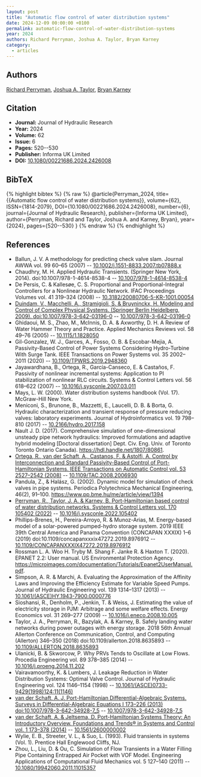 ```yaml
---
layout: post
title: "Automatic flow control of water distribution systems"
date: 2024-12-09 00:00:00 +0100
permalink: automatic-flow-control-of-water-distribution-systems
year: 2024
authors: Richard Perryman, Joshua A. Taylor, Bryan Karney
category:
  - articles
---
```

 
## Authors
[Richard Perryman](authors/richard_perryman), [Joshua A. Taylor](authors/joshua_a_taylor), [Bryan Karney](authors/bryan_karney)
 
## Citation
- **Journal:** Journal of Hydraulic Research
- **Year:** 2024
- **Volume:** 62
- **Issue:** 6
- **Pages:** 520--530
- **Publisher:** Informa UK Limited
- **DOI:** [10.1080/00221686.2024.2426008](https://doi.org/10.1080/00221686.2024.2426008)
 
## BibTeX
{% highlight bibtex %}
{% raw %}
@article{Perryman_2024,
  title={{Automatic flow control of water distribution systems}},
  volume={62},
  ISSN={1814-2079},
  DOI={10.1080/00221686.2024.2426008},
  number={6},
  journal={Journal of Hydraulic Research},
  publisher={Informa UK Limited},
  author={Perryman, Richard and Taylor, Joshua A. and Karney, Bryan},
  year={2024},
  pages={520--530}
}
{% endraw %}
{% endhighlight %}
 
## References
- Ballun, J. V. A methodology for predicting check valve slam. Journal AWWA vol. 99 60–65 (2007) -- [10.1002/j.1551-8833.2007.tb07888.x](https://doi.org/10.1002/j.1551-8833.2007.tb07888.x)
- Chaudhry, M. H. Applied Hydraulic Transients. (Springer New York, 2014). doi:10.1007/978-1-4614-8538-4 -- [10.1007/978-1-4614-8538-4](https://doi.org/10.1007/978-1-4614-8538-4)
- De Persis, C. & Kallesøe, C. S. Proportional and Proportional-Integral Controllers for a Nonlinear Hydraulic Network. IFAC Proceedings Volumes vol. 41 319–324 (2008) -- [10.3182/20080706-5-KR-1001.00054](https://doi.org/10.3182/20080706-5-KR-1001.00054)
- [Duindam, V., Macchelli, A., Stramigioli, S. & Bruyninckx, H. Modeling and Control of Complex Physical Systems. (Springer Berlin Heidelberg, 2009). doi:10.1007/978-3-642-03196-0](modeling-and-control-of-complex-physical-systems) -- [10.1007/978-3-642-03196-0](https://doi.org/10.1007/978-3-642-03196-0)
- Ghidaoui, M. S., Zhao, M., McInnis, D. A. & Axworthy, D. H. A Review of Water Hammer Theory and Practice. Applied Mechanics Reviews vol. 58 49–76 (2005) -- [10.1115/1.1828050](https://doi.org/10.1115/1.1828050)
- Gil-Gonzalez, W. J., Garces, A., Fosso, O. B. & Escobar-Mejia, A. Passivity-Based Control of Power Systems Considering Hydro-Turbine With Surge Tank. IEEE Transactions on Power Systems vol. 35 2002–2011 (2020) -- [10.1109/TPWRS.2019.2948360](https://doi.org/10.1109/TPWRS.2019.2948360)
- Jayawardhana, B., Ortega, R., García-Canseco, E. & Castaños, F. Passivity of nonlinear incremental systems: Application to PI stabilization of nonlinear RLC circuits. Systems &amp; Control Letters vol. 56 618–622 (2007) -- [10.1016/j.sysconle.2007.03.011](https://doi.org/10.1016/j.sysconle.2007.03.011)
- Mays, L. W. (2000). Water distribution systems handbook (Vol. 17). McGraw-Hill New York.
- Meniconi, S., Brunone, B., Mazzetti, E., Laucelli, D. B. & Borta, G. Hydraulic characterization and transient response of pressure reducing valves: laboratory experiments. Journal of Hydroinformatics vol. 19 798–810 (2017) -- [10.2166/hydro.2017.158](https://doi.org/10.2166/hydro.2017.158)
- Nault J. D. (2017). Comprehensive simulation of one-dimensional unsteady pipe network hydraulics: Improved formulations and adaptive hybrid modeling [Doctoral dissertation] Dept. Civ. Eng. Univ. of Toronto Toronto Ontario Canada). https://hdl.handle.net/1807/80861.
- [Ortega, R., van der Schaft, A., Castanos, F. & Astolfi, A. Control by Interconnection and Standard Passivity-Based Control of Port-Hamiltonian Systems. IEEE Transactions on Automatic Control vol. 53 2527–2542 (2008)](control-by-interconnection-and-standard-passivity-based-control-of-port-hamiltonian-systems) -- [10.1109/TAC.2008.2006930](https://doi.org/10.1109/TAC.2008.2006930)
- Pandula, Z., & Halász, G. (2002). Dynamic model for simulation of check valves in pipe systems. Periodica Polytechnica Mechanical Engineering, 46(2), 91–100. https://www.pp.bme.hu/me/article/view/1394
- [Perryman, R., Taylor, J. A. & Karney, B. Port-Hamiltonian based control of water distribution networks. Systems &amp; Control Letters vol. 170 105402 (2022)](port-hamiltonian-based-control-of-water-distribution-networks) -- [10.1016/j.sysconle.2022.105402](https://doi.org/10.1016/j.sysconle.2022.105402)
- Phillips-Brenes, H., Pereira-Arroyo, R. & Munoz-Arias, M. Energy-based model of a solar-powered pumped-hydro storage system. 2019 IEEE 39th Central America and Panama Convention (CONCAPAN XXXIX) 1–6 (2019) doi:10.1109/concapanxxxix47272.2019.8976912 -- [10.1109/CONCAPANXXXIX47272.2019.8976912](https://doi.org/10.1109/CONCAPANXXXIX47272.2019.8976912)
- Rossman L. A. Woo H. Tryby M. Shang F. Janke R. & Haxton T. (2020). EPANET 2.2: User manual. US Environmental Protection Agency. https://microimages.com/documentation/Tutorials/Epanet2UserManual.pdf.
- Simpson, A. R. & Marchi, A. Evaluating the Approximation of the Affinity Laws and Improving the Efficiency Estimate for Variable Speed Pumps. Journal of Hydraulic Engineering vol. 139 1314–1317 (2013) -- [10.1061/(ASCE)HY.1943-7900.0000776](https://doi.org/10.1061/(ASCE)HY.1943-7900.0000776)
- Sioshansi, R., Denholm, P., Jenkin, T. & Weiss, J. Estimating the value of electricity storage in PJM: Arbitrage and some welfare effects. Energy Economics vol. 31 269–277 (2009) -- [10.1016/j.eneco.2008.10.005](https://doi.org/10.1016/j.eneco.2008.10.005)
- Taylor, J. A., Perryman, R., Bazylak, A. & Karney, B. Safely landing water networks during power outages with energy storage. 2018 56th Annual Allerton Conference on Communication, Control, and Computing (Allerton) 346–350 (2018) doi:10.1109/allerton.2018.8635893 -- [10.1109/ALLERTON.2018.8635893](https://doi.org/10.1109/ALLERTON.2018.8635893)
- Ulanicki, B. & Skworcow, P. Why PRVs Tends to Oscillate at Low Flows. Procedia Engineering vol. 89 378–385 (2014) -- [10.1016/j.proeng.2014.11.202](https://doi.org/10.1016/j.proeng.2014.11.202)
- Vairavamoorthy, K. & Lumbers, J. Leakage Reduction in Water Distribution Systems: Optimal Valve Control. Journal of Hydraulic Engineering vol. 124 1146–1154 (1998) -- [10.1061/(ASCE)0733-9429(1998)124:11(1146)](https://doi.org/10.1061/(ASCE)0733-9429(1998)124:11(1146))
- [van der Schaft, A. J. Port-Hamiltonian Differential-Algebraic Systems. Surveys in Differential-Algebraic Equations I 173–226 (2013) doi:10.1007/978-3-642-34928-7_5](port-hamiltonian-differential-algebraic-systems) -- [10.1007/978-3-642-34928-7_5](https://doi.org/10.1007/978-3-642-34928-7_5)
- [van der Schaft, A. & Jeltsema, D. Port-Hamiltonian Systems Theory: An Introductory Overview. Foundations and Trends® in Systems and Control vol. 1 173–378 (2014)](port-hamiltonian-systems-theory-an-introductory-overview-journal) -- [10.1561/2600000002](https://doi.org/10.1561/2600000002)
- Wylie, E. B., Streeter, V. L., & Suo, L. (1993). Fluid transients in systems (Vol. 1). Prentice Hall Englewood Cliffs, NJ.
- Zhou, L., Liu, D. & Ou, C. Simulation of Flow Transients in a Water Filling Pipe Containing Entrapped Air Pocket with VOF Model. Engineering Applications of Computational Fluid Mechanics vol. 5 127–140 (2011) -- [10.1080/19942060.2011.11015357](https://doi.org/10.1080/19942060.2011.11015357)

